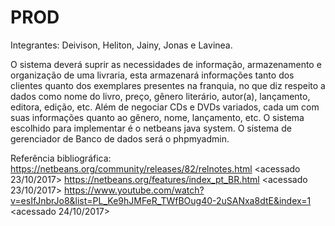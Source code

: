 # PROD
Integrantes: Deivison, Heliton, Jainy, Jonas e Lavinea.

O sistema deverá suprir as necessidades de informação, armazenamento e organização de uma livraria, esta armazenará informações 
tanto dos clientes quanto dos exemplares presentes na franquia, no que diz respeito a dados como nome do livro, preço, gênero 
literário, autor(a), lançamento, editora, edição, etc. 
Além de negociar CDs e DVDs variados, cada um com suas informações quanto ao gênero, nome, lançamento, etc.
O sistema escolhido para implementar é o netbeans java system.
O sistema de gerenciador de Banco de dados será o phpmyadmin.

Referência bibliográfica:
https://netbeans.org/community/releases/82/relnotes.html <acessado 23/10/2017>
https://netbeans.org/features/index_pt_BR.html <acessado 23/10/2017>
https://www.youtube.com/watch?v=esIfJnbrJo8&list=PL_Ke9hJMFeR_TWfBOug40-2uSANxa8dtE&index=1 <acessado 24/10/2017>

